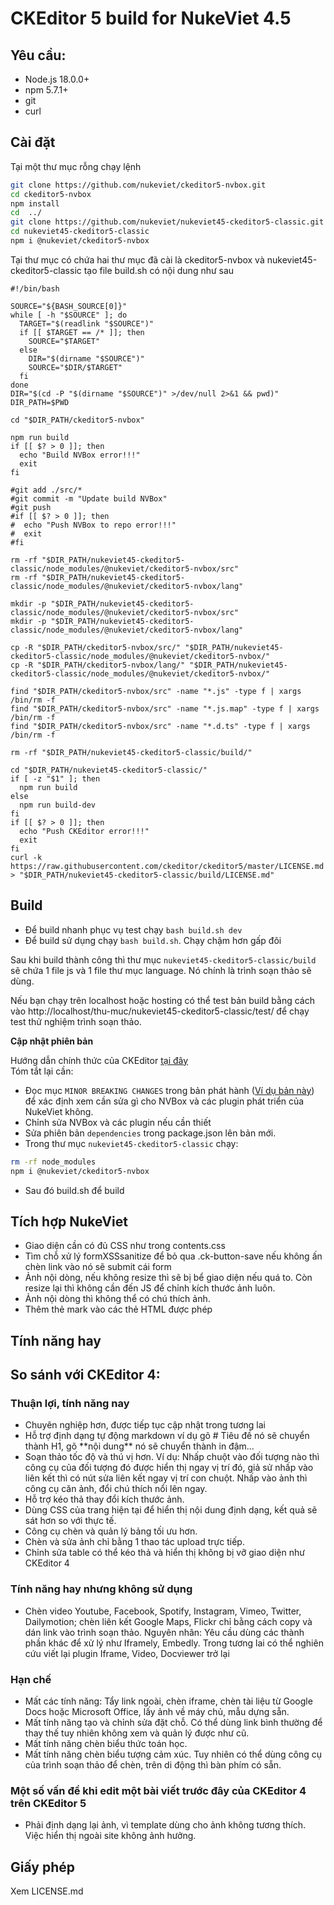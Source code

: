 # CKEditor 5 build for NukeViet 4.5

## Yêu cầu:

- Node.js 18.0.0+
- npm 5.7.1+
- git
- curl

## Cài đặt

Tại một thư mục rỗng chạy lệnh

```bash
git clone https://github.com/nukeviet/ckeditor5-nvbox.git
cd ckeditor5-nvbox
npm install
cd  ../
git clone https://github.com/nukeviet/nukeviet45-ckeditor5-classic.git
cd nukeviet45-ckeditor5-classic
npm i @nukeviet/ckeditor5-nvbox
```

Tại thư mục có chứa hai thư mục đã cài là ckeditor5-nvbox và nukeviet45-ckeditor5-classic tạo file build.sh có nội dung như sau  

```
#!/bin/bash

SOURCE="${BASH_SOURCE[0]}"
while [ -h "$SOURCE" ]; do
  TARGET="$(readlink "$SOURCE")"
  if [[ $TARGET == /* ]]; then
    SOURCE="$TARGET"
  else
    DIR="$(dirname "$SOURCE")"
    SOURCE="$DIR/$TARGET"
  fi
done
DIR="$(cd -P "$(dirname "$SOURCE")" >/dev/null 2>&1 && pwd)"
DIR_PATH=$PWD

cd "$DIR_PATH/ckeditor5-nvbox"

npm run build
if [[ $? > 0 ]]; then
  echo "Build NVBox error!!!"
  exit
fi

#git add ./src/*
#git commit -m "Update build NVBox"
#git push
#if [[ $? > 0 ]]; then
#  echo "Push NVBox to repo error!!!"
#  exit
#fi

rm -rf "$DIR_PATH/nukeviet45-ckeditor5-classic/node_modules/@nukeviet/ckeditor5-nvbox/src"
rm -rf "$DIR_PATH/nukeviet45-ckeditor5-classic/node_modules/@nukeviet/ckeditor5-nvbox/lang"

mkdir -p "$DIR_PATH/nukeviet45-ckeditor5-classic/node_modules/@nukeviet/ckeditor5-nvbox/src"
mkdir -p "$DIR_PATH/nukeviet45-ckeditor5-classic/node_modules/@nukeviet/ckeditor5-nvbox/lang"

cp -R "$DIR_PATH/ckeditor5-nvbox/src/" "$DIR_PATH/nukeviet45-ckeditor5-classic/node_modules/@nukeviet/ckeditor5-nvbox/"
cp -R "$DIR_PATH/ckeditor5-nvbox/lang/" "$DIR_PATH/nukeviet45-ckeditor5-classic/node_modules/@nukeviet/ckeditor5-nvbox/"

find "$DIR_PATH/ckeditor5-nvbox/src" -name "*.js" -type f | xargs /bin/rm -f
find "$DIR_PATH/ckeditor5-nvbox/src" -name "*.js.map" -type f | xargs /bin/rm -f
find "$DIR_PATH/ckeditor5-nvbox/src" -name "*.d.ts" -type f | xargs /bin/rm -f

rm -rf "$DIR_PATH/nukeviet45-ckeditor5-classic/build/"

cd "$DIR_PATH/nukeviet45-ckeditor5-classic/"
if [ -z "$1" ]; then
  npm run build
else
  npm run build-dev
fi
if [[ $? > 0 ]]; then
  echo "Push CKEditor error!!!"
  exit
fi
curl -k https://raw.githubusercontent.com/ckeditor/ckeditor5/master/LICENSE.md > "$DIR_PATH/nukeviet45-ckeditor5-classic/build/LICENSE.md"

```

## Build

- Để build nhanh phục vụ test chạy `bash build.sh dev`
- Để build sử dụng chạy `bash build.sh`. Chạy chậm hơn gấp đôi

Sau khi build thành công thì thư mục `nukeviet45-ckeditor5-classic/build` sẽ chứa 1 file js và 1 file thư mục language. Nó chính là trình soạn thảo sẽ dùng.

Nếu bạn chạy trên localhost hoặc hosting có thể test bản build bằng cách vào http://localhost/thu-muc/nukeviet45-ckeditor5-classic/test/ để chạy test thử nghiệm trình soạn thảo.

**Cập nhật phiên bản**

Hướng dẫn chính thức của CKEditor [tại đây](https://ckeditor.com/docs/ckeditor5/latest/updating/guides/updating-ckeditor-5.html)   
Tóm tắt lại cần:

- Đọc mục `MINOR BREAKING CHANGES` trong bản phát hành ([Ví dụ bản này](https://github.com/ckeditor/ckeditor5/releases/tag/v41.1.0)) để xác định xem cần sửa gì cho NVBox và các plugin phát triển của NukeViet không.
- Chỉnh sửa NVBox và các plugin nếu cần thiết
- Sửa phiên bản `dependencies` trong package.json lên bản mới.
- Trong thư mục `nukeviet45-ckeditor5-classic` chạy: 

```bash
rm -rf node_modules
npm i @nukeviet/ckeditor5-nvbox
```

- Sau đó build.sh để build

## Tích hợp NukeViet

- Giao diện cần có đủ CSS như trong contents.css
- Tìm chỗ xử lý formXSSsanitize để bỏ qua .ck-button-save nếu không ấn chèn link vào nó sẽ submit cái form
- Ảnh nội dòng, nếu không resize thì sẽ bị bể giao diện nếu quá to. Còn resize lại thì không cần đến JS để chỉnh kích thước ảnh luôn.
- Ảnh nội dòng thì không thể có chú thích ảnh.
- Thêm thẻ mark vào các thẻ HTML được phép

## Tính năng hay

## So sánh với CKEditor 4:

### Thuận lợi, tính năng nay

- Chuyên nghiệp hơn, được tiếp tục cập nhật trong tương lai
- Hỗ trợ định dạng tự động markdown ví dụ gõ # Tiêu đề nó sẽ chuyển thành H1, gõ \*\*nội dung\*\* nó sẽ chuyển thành in đậm...
- Soạn thảo tốc độ và thú vị hơn. Ví dụ: Nhấp chuột vào đối tượng nào thì công cụ của đối tượng đó được hiển thị ngay vị trí đó, giả sử nhấp vào liên kết thì có nút sửa liên kết ngay vị trí con chuột. Nhấp vào ảnh thì công cụ căn ảnh, đổi chú thích nổi lên ngay.
- Hỗ trợ kéo thả thay đổi kích thước ảnh.
- Dùng CSS của trang hiện tại để hiển thị nội dung định dạng, kết quả sẽ sát hơn so với thực tế.
- Công cụ chèn và quản lý bảng tối ưu hơn.
- Chèn và sửa ảnh chỉ bằng 1 thao tác upload trực tiếp.
- Chỉnh sửa table có thể kéo thả và hiển thị không bị vỡ giao diện như CKEditor 4

### Tính năng hay nhưng không sử dụng

- Chèn video Youtube, Facebook, Spotify, Instagram, Vimeo, Twitter, Dailymotion; chèn liên kết Google Maps, Flickr chỉ bằng cách copy và dán link vào trình soạn thảo. Nguyên nhân: Yêu cầu dùng các thành phần khác để xử lý như Iframely, Embedly. Trong tương lai có thể nghiên cứu viết lại plugin Iframe, Video, Docviewer trở lại

### Hạn chế

- Mất các tính năng: Tẩy link ngoài, chèn iframe, chèn tài liệu từ Google Docs hoặc Microsoft Office, lấy ảnh về máy chủ, mẫu dựng sẵn.
- Mất tính năng tạo và chỉnh sửa đặt chỗ. Có thể dùng link bình thường để thay thế tuy nhiên không xem và quản lý được như cũ.
- Mất tính năng chèn biểu thức toán học.
- Mất tính năng chèn biểu tượng cảm xúc. Tuy nhiên có thể dùng công cụ của trình soạn thảo để chèn, trên di động thì bàn phím có sẵn.

### Một số vấn đề khi edit một bài viết trước đây của CKEditor 4 trên CKEditor 5

- Phải định dạng lại ảnh, vì template dùng cho ảnh không tương thích. Việc hiển thị ngoài site không ảnh hưởng.

## Giấy phép

Xem LICENSE.md
